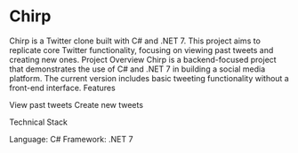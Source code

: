 # Chirp
Chirp is a Twitter clone built with C# and .NET 7. This project aims to replicate core Twitter functionality, focusing on viewing past tweets and creating new ones.
Project Overview
Chirp is a backend-focused project that demonstrates the use of C# and .NET 7 in building a social media platform. The current version includes basic tweeting functionality without a front-end interface.
Features

View past tweets
Create new tweets

Technical Stack

Language: C#
Framework: .NET 7
